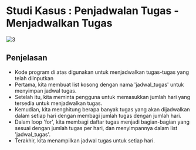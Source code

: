 # Studi Kasus : Penjadwalan Tugas - Menjadwalkan Tugas

![3](https://github.com/kerjabhakti/SisterAryo/assets/56922640/36aec57e-7a49-4155-b808-a9d7ce9d3747)

## Penjelasan
* Kode program di atas digunakan untuk menjadwalkan tugas-tugas yang telah diinputkan
* Pertama, kita membuat list kosong dengan nama 'jadwal_tugas' untuk menyimpan jadwal tugas.
* Setelah itu, kita meminta pengguna untuk memasukkan jumlah hari yang tersedia untuk menjadwalkan tugas.
* Kemudian, kita menghitung berapa banyak tugas yang akan dijadwalkan dalam setiap hari dengan membagi jumlah tugas dengan jumlah hari.
* Dalam loop 'for', kita membagi daftar tugas menjadi bagian-bagian yang sesuai dengan jumlah tugas per hari, dan menyimpannya dalam list 'jadwal_tugas'.
* Terakhir, kita menampilkan jadwal tugas untuk setiap hari.

